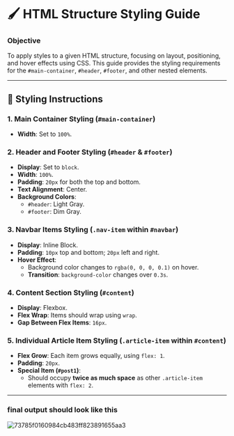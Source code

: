 # 🖌️ HTML Structure Styling Guide

### Objective
To apply styles to a given HTML structure, focusing on layout, positioning, and hover effects using CSS. This guide provides the styling requirements for the `#main-container`, `#header`, `#footer`, and other nested elements.

---

## 🎨 **Styling Instructions**

### 1. **Main Container Styling** (`#main-container`)
   - **Width**: Set to `100%`.

### 2. **Header and Footer Styling** (`#header` & `#footer`)
   - **Display**: Set to `block`.
   - **Width**: `100%`.
   - **Padding**: `20px` for both the top and bottom.
   - **Text Alignment**: Center.
   - **Background Colors**:
      - `#header`: Light Gray.
      - `#footer`: Dim Gray.

### 3. **Navbar Items Styling** (`.nav-item` within `#navbar`)
   - **Display**: Inline Block.
   - **Padding**: `10px` top and bottom; `20px` left and right.
   - **Hover Effect**:
      - Background color changes to `rgba(0, 0, 0, 0.1)` on hover.
      - **Transition**: `background-color` changes over `0.3s`.

### 4. **Content Section Styling** (`#content`)
   - **Display**: Flexbox.
   - **Flex Wrap**: Items should wrap using `wrap`.
   - **Gap Between Flex Items**: `16px`.

### 5. **Individual Article Item Styling** (`.article-item` within `#content`)
   - **Flex Grow**: Each item grows equally, using `flex: 1`.
   - **Padding**: `20px`.
   - **Special Item (`#post1`)**:
      - Should occupy **twice as much space** as other `.article-item` elements with `flex: 2`.

---

### final output should look like this
![73785f0160984cb483ff823891655aa3](https://github.com/user-attachments/assets/222e61af-93fb-4d05-b06a-6366c7e83607)

